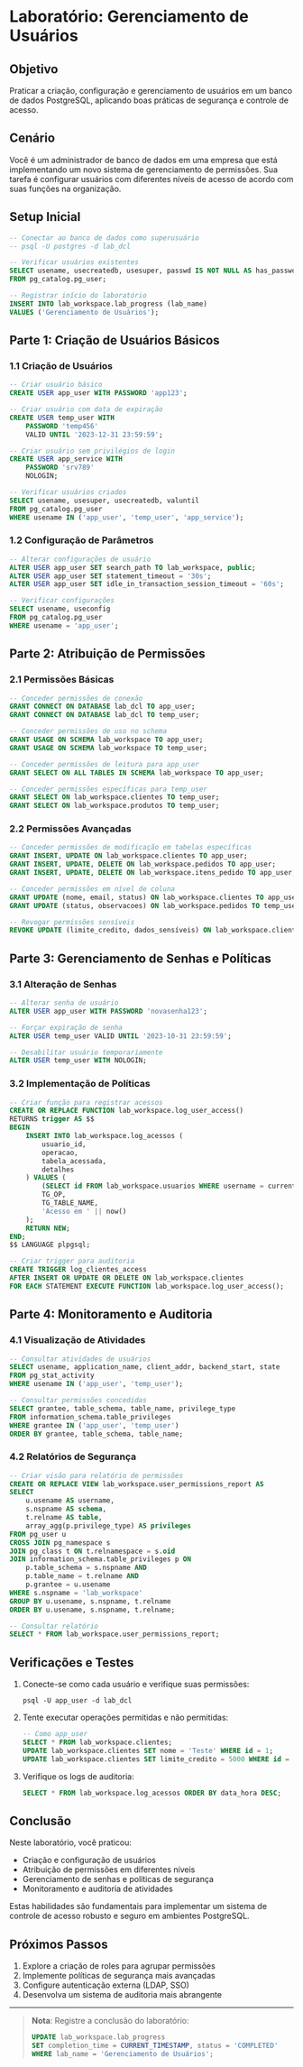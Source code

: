 # Laboratório: Gerenciamento de Usuários

## Objetivo
Praticar a criação, configuração e gerenciamento de usuários em um banco de dados PostgreSQL, aplicando boas práticas de segurança e controle de acesso.

## Cenário
Você é um administrador de banco de dados em uma empresa que está implementando um novo sistema de gerenciamento de permissões. Sua tarefa é configurar usuários com diferentes níveis de acesso de acordo com suas funções na organização.

## Setup Inicial

```sql
-- Conectar ao banco de dados como superusuário
-- psql -U postgres -d lab_dcl

-- Verificar usuários existentes
SELECT usename, usecreatedb, usesuper, passwd IS NOT NULL AS has_password
FROM pg_catalog.pg_user;

-- Registrar início do laboratório
INSERT INTO lab_workspace.lab_progress (lab_name)
VALUES ('Gerenciamento de Usuários');
```

## Parte 1: Criação de Usuários Básicos

### 1.1 Criação de Usuários

```sql
-- Criar usuário básico
CREATE USER app_user WITH PASSWORD 'app123';

-- Criar usuário com data de expiração
CREATE USER temp_user WITH 
    PASSWORD 'temp456' 
    VALID UNTIL '2023-12-31 23:59:59';

-- Criar usuário sem privilégios de login
CREATE USER app_service WITH 
    PASSWORD 'srv789' 
    NOLOGIN;

-- Verificar usuários criados
SELECT usename, usesuper, usecreatedb, valuntil 
FROM pg_catalog.pg_user 
WHERE usename IN ('app_user', 'temp_user', 'app_service');
```

### 1.2 Configuração de Parâmetros

```sql
-- Alterar configurações de usuário
ALTER USER app_user SET search_path TO lab_workspace, public;
ALTER USER app_user SET statement_timeout = '30s';
ALTER USER app_user SET idle_in_transaction_session_timeout = '60s';

-- Verificar configurações
SELECT usename, useconfig 
FROM pg_catalog.pg_user 
WHERE usename = 'app_user';
```

## Parte 2: Atribuição de Permissões

### 2.1 Permissões Básicas

```sql
-- Conceder permissões de conexão
GRANT CONNECT ON DATABASE lab_dcl TO app_user;
GRANT CONNECT ON DATABASE lab_dcl TO temp_user;

-- Conceder permissões de uso no schema
GRANT USAGE ON SCHEMA lab_workspace TO app_user;
GRANT USAGE ON SCHEMA lab_workspace TO temp_user;

-- Conceder permissões de leitura para app_user
GRANT SELECT ON ALL TABLES IN SCHEMA lab_workspace TO app_user;

-- Conceder permissões específicas para temp_user
GRANT SELECT ON lab_workspace.clientes TO temp_user;
GRANT SELECT ON lab_workspace.produtos TO temp_user;
```

### 2.2 Permissões Avançadas

```sql
-- Conceder permissões de modificação em tabelas específicas
GRANT INSERT, UPDATE ON lab_workspace.clientes TO app_user;
GRANT INSERT, UPDATE, DELETE ON lab_workspace.pedidos TO app_user;
GRANT INSERT, UPDATE, DELETE ON lab_workspace.itens_pedido TO app_user;

-- Conceder permissões em nível de coluna
GRANT UPDATE (nome, email, status) ON lab_workspace.clientes TO app_user;
GRANT UPDATE (status, observacoes) ON lab_workspace.pedidos TO temp_user;

-- Revogar permissões sensíveis
REVOKE UPDATE (limite_credito, dados_sensíveis) ON lab_workspace.clientes FROM app_user;
```

## Parte 3: Gerenciamento de Senhas e Políticas

### 3.1 Alteração de Senhas

```sql
-- Alterar senha de usuário
ALTER USER app_user WITH PASSWORD 'novasenha123';

-- Forçar expiração de senha
ALTER USER temp_user VALID UNTIL '2023-10-31 23:59:59';

-- Desabilitar usuário temporariamente
ALTER USER temp_user WITH NOLOGIN;
```

### 3.2 Implementação de Políticas

```sql
-- Criar função para registrar acessos
CREATE OR REPLACE FUNCTION lab_workspace.log_user_access()
RETURNS trigger AS $$
BEGIN
    INSERT INTO lab_workspace.log_acessos (
        usuario_id,
        operacao,
        tabela_acessada,
        detalhes
    ) VALUES (
        (SELECT id FROM lab_workspace.usuarios WHERE username = current_user),
        TG_OP,
        TG_TABLE_NAME,
        'Acesso em ' || now()
    );
    RETURN NEW;
END;
$$ LANGUAGE plpgsql;

-- Criar trigger para auditoria
CREATE TRIGGER log_clientes_access
AFTER INSERT OR UPDATE OR DELETE ON lab_workspace.clientes
FOR EACH STATEMENT EXECUTE FUNCTION lab_workspace.log_user_access();
```

## Parte 4: Monitoramento e Auditoria

### 4.1 Visualização de Atividades

```sql
-- Consultar atividades de usuários
SELECT usename, application_name, client_addr, backend_start, state
FROM pg_stat_activity
WHERE usename IN ('app_user', 'temp_user');

-- Consultar permissões concedidas
SELECT grantee, table_schema, table_name, privilege_type
FROM information_schema.table_privileges
WHERE grantee IN ('app_user', 'temp_user')
ORDER BY grantee, table_schema, table_name;
```

### 4.2 Relatórios de Segurança

```sql
-- Criar visão para relatório de permissões
CREATE OR REPLACE VIEW lab_workspace.user_permissions_report AS
SELECT 
    u.usename AS username,
    s.nspname AS schema,
    t.relname AS table,
    array_agg(p.privilege_type) AS privileges
FROM pg_user u
CROSS JOIN pg_namespace s
JOIN pg_class t ON t.relnamespace = s.oid
JOIN information_schema.table_privileges p ON 
    p.table_schema = s.nspname AND 
    p.table_name = t.relname AND 
    p.grantee = u.usename
WHERE s.nspname = 'lab_workspace'
GROUP BY u.usename, s.nspname, t.relname
ORDER BY u.usename, s.nspname, t.relname;

-- Consultar relatório
SELECT * FROM lab_workspace.user_permissions_report;
```

## Verificações e Testes

1. Conecte-se como cada usuário e verifique suas permissões:
   ```
   psql -U app_user -d lab_dcl
   ```

2. Tente executar operações permitidas e não permitidas:
   ```sql
   -- Como app_user
   SELECT * FROM lab_workspace.clientes;
   UPDATE lab_workspace.clientes SET nome = 'Teste' WHERE id = 1;
   UPDATE lab_workspace.clientes SET limite_credito = 5000 WHERE id = 1; -- Deve falhar
   ```

3. Verifique os logs de auditoria:
   ```sql
   SELECT * FROM lab_workspace.log_acessos ORDER BY data_hora DESC;
   ```

## Conclusão

Neste laboratório, você praticou:

- Criação e configuração de usuários
- Atribuição de permissões em diferentes níveis
- Gerenciamento de senhas e políticas de segurança
- Monitoramento e auditoria de atividades

Estas habilidades são fundamentais para implementar um sistema de controle de acesso robusto e seguro em ambientes PostgreSQL.

## Próximos Passos

1. Explore a criação de roles para agrupar permissões
2. Implemente políticas de segurança mais avançadas
3. Configure autenticação externa (LDAP, SSO)
4. Desenvolva um sistema de auditoria mais abrangente

---

> **Nota**: Registre a conclusão do laboratório:
> ```sql
> UPDATE lab_workspace.lab_progress 
> SET completion_time = CURRENT_TIMESTAMP, status = 'COMPLETED' 
> WHERE lab_name = 'Gerenciamento de Usuários';
> ```